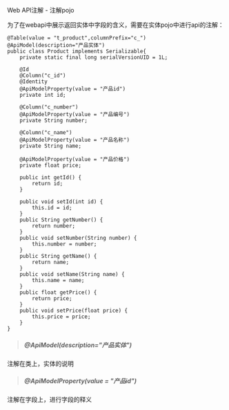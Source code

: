 Web API注解 - 注解pojo

为了在webapi中展示返回实体中字段的含义，需要在实体pojo中进行api的注解：

```
@Table(value = "t_product",columnPrefix="c_")
@ApiModel(description="产品实体")
public class Product implements Serializable{
    private static final long serialVersionUID = 1L;

    @Id
    @Column("c_id")
    @Identity
    @ApiModelProperty(value = "产品id")
    private int id;

    @Column("c_number")
    @ApiModelProperty(value = "产品编号")
    private String number;

    @Column("c_name")
    @ApiModelProperty(value = "产品名称")
    private String name;

    @ApiModelProperty(value = "产品价格")
    private float price;

    public int getId() {
        return id;
    }

    public void setId(int id) {
        this.id = id;
    }
    public String getNumber() {
        return number;
    }
    public void setNumber(String number) {
        this.number = number;
    }
    public String getName() {
        return name;
    }
    public void setName(String name) {
        this.name = name;
    }
    public float getPrice() {
        return price;
    }
    public void setPrice(float price) {
        this.price = price;
    }
}
```

> ##### @ApiModel\(description="产品实体"\)

注解在类上，实体的说明

> ##### @ApiModelProperty\(value = "产品id"\)

注解在字段上，进行字段的释义

